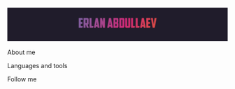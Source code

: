 ![Header](https://github.com/er1an/Erlan/blob/main/assets/download.gif)

About me

Languages and tools

Follow me
